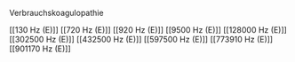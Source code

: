 Verbrauchskoagulopathie

[[130 Hz (E)]]
[[720 Hz (E)]]
[[920 Hz (E)]]
[[9500 Hz (E)]]
[[128000 Hz (E)]]
[[302500 Hz (E)]]
[[432500 Hz (E)]]
[[597500 Hz (E)]]
[[773910 Hz (E)]]
[[901170 Hz (E)]]